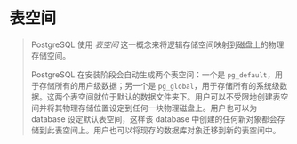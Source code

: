 # 表空间

> PostgreSQL 使用 *表空间* 这一概念来将逻辑存储空间映射到磁盘上的物理存储空间。
> 
> PostgreSQL 在安装阶段会自动生成两个表空间：一个是 `pg_default`，用于存储所有的用户级数据；另一个是 `pg_global`，用于存储所有的系统级数据。这两个表空间就位于默认的数据文件夹下。用户可以不受限地创建表空间并将其物理存储位置设定到任何一块物理磁盘上。用户也可以为 database 设定默认表空间，这样该 database 中创建的任何新对象都会存储到此表空间上。用户也可以将现存的数据库对象迁移到新的表空间中。

